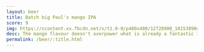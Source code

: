 ```yaml
---
layout: beer
title: Batch big Paul's mango IPA
score: 9
img: https://scontent.xx.fbcdn.net/v/t1.0-0/p480x480/12728900_10153890419808745_8114701954738943189_n.jpg?oh=2214ffdcb5b2f1d5f86676589f1c26ef&oe=5917D99B
desc: The mango flavour doesn't overpower what is already a fantastic IPA
permalink: /beer/:title.html
---
```

